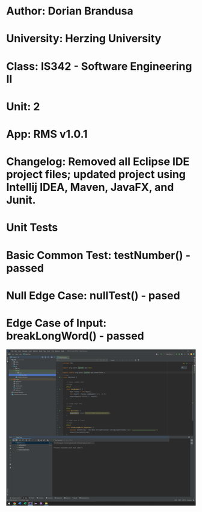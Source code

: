 # Author: Dorian Brandusa
# University: Herzing University
# Class: IS342 - Software Engineering II
# Unit: 2

# App: RMS v1.0.1
#
# Changelog: Removed all Eclipse IDE project files; updated project using Intellij IDEA, Maven, JavaFX, and Junit.
# 
# Unit Tests
#
# Basic Common Test:   testNumber()     - passed
# Null Edge Case:      nullTest()       - pased
# Edge Case of Input:  breakLongWord()  - passed

![alt text](https://github.com/mrdorian-edu/herzing-se2/blob/main/Unit2/RMS/screenshot1.png?raw=true)